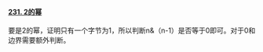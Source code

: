 #### [231. 2的幂](https://leetcode-cn.com/problems/power-of-two/)

要是2的幂，证明只有一个字节为1，所以判断n&（n-1）是否等于0即可。对于0和边界需要额外判断。